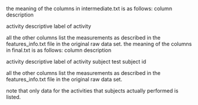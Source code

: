 the meaning of the columns in intermediate.txt is as follows:
column 	description

activity 	descriptive label of activity

all the other columns list the measurements as described in the features_info.txt file in the original raw data set.
the meaning of the columns in final.txt is as follows:
column 	description

activity 	descriptive label of activity
subject 	test subject id

all the other columns list the measurements as described in the features_info.txt file in the original raw data set.

note that only data for the activities that subjects actually performed is listed.
